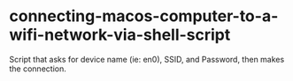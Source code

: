 # connecting-macos-computer-to-a-wifi-network-via-shell-script
Script that asks for device name (ie: en0), SSID, and Password, then makes the connection. 

